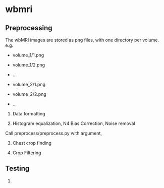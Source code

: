 # wbmri

## Preprocessing
The wbMRI images are stored as png files, with one directory per volume.
e.g. 
- volume_1/1.png
- volume_1/2.png
- ...

- volume_2/1.png
- volume_2/2.png
- ...





1. Data formatting 
 
2. Histogram equalization, N4 Bias Correction, Noise removal

Call preprocess/preprocess.py with argument,



3. Chest crop finding

4. Crop Filtering



## Testing
1. 
